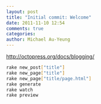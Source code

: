 ```yaml
---
layout: post
title: "Initial commit: Welcome"
date: 2011-11-10 12:54
comments: true
categories: 
author: Michael Au-Yeung
---
```

<a href="http://octopress.org/docs/blogging/">http://octopress.org/docs/blogging/</a>
``` sh Useful commands
rake new_post["title"]
rake new_page["title"]
rake new_page["title/page.html"]
rake generate
rake watch
rake preview
```
